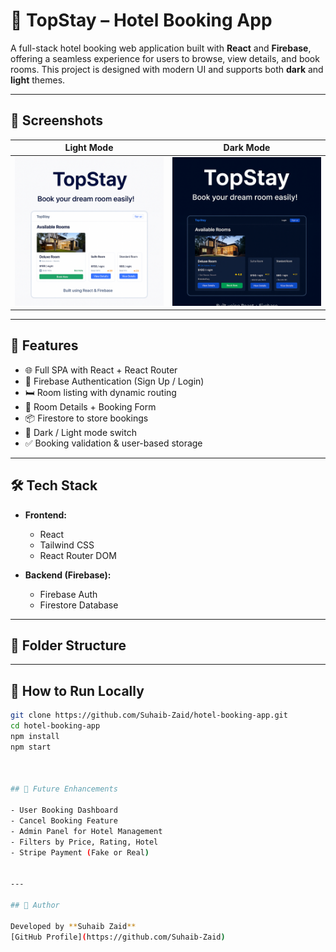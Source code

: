 # 🏨 TopStay – Hotel Booking App

A full-stack hotel booking web application built with **React** and **Firebase**, offering a seamless experience for users to browse, view details, and book rooms. This project is designed with modern UI and supports both **dark** and **light** themes.

---

## 📸 Screenshots

| Light Mode | Dark Mode |
|------------|-----------|
| ![Light](./screenshots/light.png) | ![Dark](./screenshots/dark.png) |

---

## 🔧 Features

- 🌐 Full SPA with React + React Router
- 🔐 Firebase Authentication (Sign Up / Login)
- 🛏️ Room listing with dynamic routing
- 🧾 Room Details + Booking Form
- 📦 Firestore to store bookings
- 🌙 Dark / Light mode switch
- ✅ Booking validation & user-based storage

---

## 🛠️ Tech Stack

- **Frontend:**
  - React
  - Tailwind CSS
  - React Router DOM

- **Backend (Firebase):**
  - Firebase Auth
  - Firestore Database

---

## 📁 Folder Structure

---

## 🧪 How to Run Locally

```bash
git clone https://github.com/Suhaib-Zaid/hotel-booking-app.git
cd hotel-booking-app
npm install
npm start



## 🚀 Future Enhancements

- User Booking Dashboard
- Cancel Booking Feature
- Admin Panel for Hotel Management
- Filters by Price, Rating, Hotel
- Stripe Payment (Fake or Real)


---

## 👤 Author

Developed by **Suhaib Zaid**  
[GitHub Profile](https://github.com/Suhaib-Zaid)
